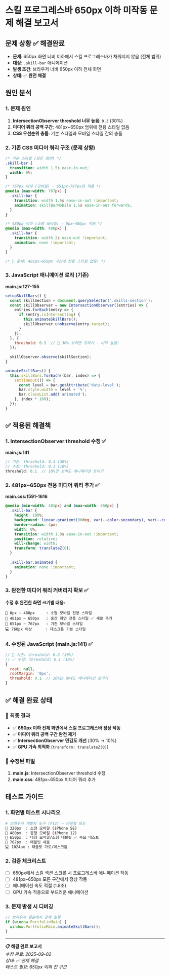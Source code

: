 # 스킬 프로그레스바 650px 이하 미작동 문제 해결 보고서

## 문제 상황 ✅ 해결완료
- **문제**: 650px 화면 너비 이하에서 스킬 프로그레스바가 채워지지 않음 (전체 범위)
- **대상**: `.skill-bar` 애니메이션
- **발생 조건**: 브라우저 너비 650px 이하 전체 화면
- **상태**: ✅ **완전 해결**

## 원인 분석

### 1. 문제 원인
1. **IntersectionObserver threshold 너무 높음**: `0.3` (30%)
2. **미디어 쿼리 공백 구간**: 481px~650px 범위에 전용 스타일 없음
3. **CSS 우선순위 충돌**: 기본 스타일과 모바일 스타일 간의 충돌

### 2. 기존 CSS 미디어 쿼리 구조 (문제 상황)

```css
/* 기본 스타일 (모든 화면) */
.skill-bar {
  transition: width 1.5s ease-in-out;
  width: 0%;
}

/* 767px 이하 (모바일) - 651px~767px만 적용 */
@media (max-width: 767px) {
  .skill-bar {
    transition: width 1.5s ease-in-out !important;
    animation: skillBarMobile 1.5s ease-in-out forwards;
  }
}

/* 480px 이하 (소형 모바일) - 0px~480px 적용 */
@media (max-width: 480px) {
  .skill-bar {
    transition: width 2s ease-out !important;
    animation: none !important;
  }
}

/* 🚨 문제: 481px~650px 구간에 전용 스타일 없음! */
```

### 3. JavaScript 애니메이션 로직 (기존)

**main.js:127-155**
```javascript
setupSkillBars() {
  const skillSection = document.querySelector('.skills-section');
  const skillObserver = new IntersectionObserver((entries) => {
    entries.forEach(entry => {
      if (entry.isIntersecting) {
        this.animateSkillBars();
        skillObserver.unobserve(entry.target);
      }
    });
  }, {
    threshold: 0.3  // 🚨 30% 보이면 트리거 - 너무 높음!
  });
  
  skillObserver.observe(skillSection);
}

animateSkillBars() {
  this.skillBars.forEach((bar, index) => {
    setTimeout(() => {
      const level = bar.getAttribute('data-level');
      bar.style.width = level + '%';
      bar.classList.add('animated');
    }, index * 100);
  });
}
```

## ✅ 적용된 해결책

### 1. IntersectionObserver threshold 수정 ✅
**main.js:141**
```javascript
// 기존: threshold: 0.3 (30%)
// 수정: threshold: 0.1 (10%)
threshold: 0.1  // 10%만 보여도 애니메이션 트리거
```

### 2. 481px~650px 전용 미디어 쿼리 추가 ✅
**main.css:1591-1616**
```css
@media (min-width: 481px) and (max-width: 650px) {
  .skill-bar {
    height: 100%;
    background: linear-gradient(90deg, var(--color-secondary), var(--color-accent));
    border-radius: 4px;
    width: 0%;
    transition: width 1.8s ease-in-out !important;
    position: relative;
    will-change: width;
    transform: translateZ(0);
  }
  
  .skill-bar.animated {
    animation: none !important;
  }
}
```

### 3. 완전한 미디어 쿼리 커버리지 확보 ✅

**수정 후 완전한 화면 크기별 대응:**
```
📱 0px ~ 480px     : 소형 모바일 전용 스타일
📱 481px ~ 650px   : 중간 화면 전용 스타일 ✅ 새로 추가
📱 651px ~ 767px   : 기존 모바일 스타일  
💻 768px 이상      : 데스크톱 기본 스타일
```

### 4. 수정된 JavaScript (main.js:141) ✅
```javascript
// 🚨 기존: threshold: 0.3 (30%)
// ✅ 수정: threshold: 0.1 (10%)
{
  root: null,
  rootMargin: '0px',
  threshold: 0.1  // 10%만 보여도 애니메이션 트리거
}
```

## ✅ 해결 완료 상태

### 🎯 최종 결과
- ✅ **650px 이하 전체 화면에서 스킬 프로그레스바 정상 작동**
- ✅ **미디어 쿼리 공백 구간 완전 제거**
- ✅ **IntersectionObserver 민감도 개선** (30% → 10%)
- ✅ **GPU 가속 최적화** (`transform: translateZ(0)`)

### 🔧 수정된 파일
1. **main.js**: IntersectionObserver threshold 수정
2. **main.css**: 481px~650px 미디어 쿼리 추가

## 테스트 가이드

### 1. 화면별 테스트 시나리오
```bash
# 브라우저 개발자 도구 (F12) → 반응형 모드
📱 320px  : 소형 모바일 (iPhone SE)
📱 480px  : 중형 모바일 (iPhone 12)  
📱 650px  : 대형 모바일/소형 태블릿 ✅ 주요 테스트
📱 767px  : 태블릿 세로
💻 1024px : 태블릿 가로/데스크톱
```

### 2. 검증 체크리스트
- [ ] 650px에서 스킬 섹션 스크롤 시 프로그레스바 애니메이션 작동
- [ ] 481px~650px 모든 구간에서 정상 작동  
- [ ] 애니메이션 속도 적절 (1.8초)
- [ ] GPU 가속 적용으로 부드러운 애니메이션

### 3. 문제 발생 시 디버깅
```javascript
// 브라우저 콘솔에서 강제 실행
if (window.PortfolioMain) {
  window.PortfolioMain.animateSkillBars();
}
```

---
**📋 해결 완료 보고서**  
*수정 완료: 2025-09-02*  
*상태: ✅ 전체 해결*  
*테스트 필요: 650px 이하 전 구간*